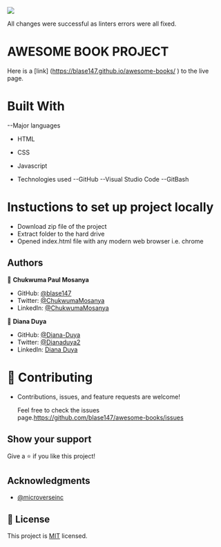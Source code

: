 ![](https://img.shields.io/badge/Microverse-blueviolet)

All changes were successful as linters errors were all fixed. 

# AWESOME BOOK PROJECT
Here is a [link] (https://blase147.github.io/awesome-books/
) to the live page.
# Built With

--Major languages 
- HTML 
- CSS
- Javascript

- Technologies used 
--GitHub 
--Visual Studio Code 
--GitBash

# Instuctions to set up project locally

- Download zip file of the project
- Extract folder to the hard drive
- Opened index.html file with any modern web browser i.e. chrome

## Authors

👤 **Chukwuma Paul Mosanya**
- GitHub: [@blase147](https://github.com/blase147)
- Twitter: [@ChukwumaMosanya](https://twitter.com/ChukwumaMosanya)
- LinkedIn: [@ChukwumaMosanya](https://linkedin.com/in/chukwuma-mosanya-346453)

👤 **Diana Duya**
- GitHub: [@Diana-Duya](https://github.com/Diana-Duya)
- Twitter: [@Dianaduya2](https://twitter.com/Dianaduya2)
- LinkedIn: [Diana Duya](https://www.linkedin.com/in/diana-duya-3088681a5/)

# 🤝 Contributing

- Contributions, issues, and feature requests are welcome!

  Feel free to check the issues page.https://github.com/blase147/awesome-books/issues

## Show your support

Give a ⭐️ if you like this project!

## Acknowledgments

- [@microverseinc](https://github.com/microverseinc) 



## 📝 License

This project is [MIT](./MIT.md) licensed.